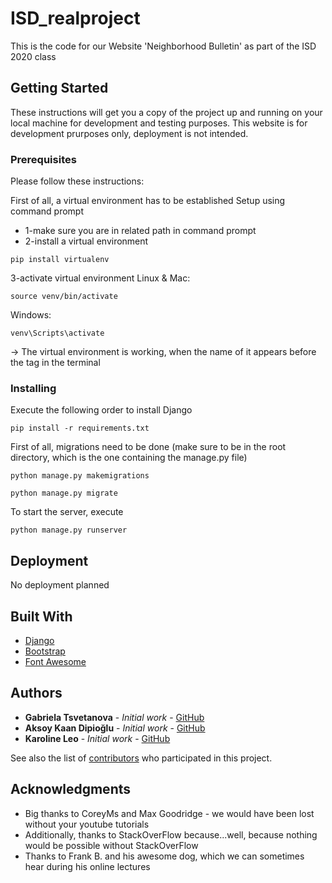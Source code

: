 # ISD_realproject
This is the code for our Website 'Neighborhood Bulletin' as part of the ISD 2020 class

## Getting Started

These instructions will get you a copy of the project up and running on your local machine for development and testing purposes. This website is for development prurposes only, deployment is not intended.

### Prerequisites

Please follow these instructions:

First of all, a virtual environment has to be established
Setup using command prompt

* 1-make sure you are in related path in command prompt
* 2-install a virtual environment

```
pip install virtualenv
```
3-activate virtual environment
Linux & Mac:
```
source venv/bin/activate
```
Windows: 
```
venv\Scripts\activate
```
-> The virtual environment is working, when the name of it appears before the <base> tag in the terminal
### Installing

Execute the following order to install Django

```
pip install -r requirements.txt
```

First of all, migrations need to be done (make sure to be in the root directory, which is the one containing the manage.py file)

```
python manage.py makemigrations
```

```
python manage.py migrate
```

To start the server, execute 

```
python manage.py runserver
```

## Deployment

No deployment planned

## Built With

* [Django](https://docs.djangoproject.com/en/3.0/) 
* [Bootstrap](https://getbootstrap.com/) 
* [Font Awesome](https://fontawesome.com/6?next=%2F) 

## Authors

* **Gabriela Tsvetanova** - *Initial work* - [GitHub](https://github.com/gtstevtanova)
* **Aksoy Kaan Dipioğlu** - *Initial work* - [GitHub](https://github.com/KaanAksoy93)
* **Karoline Leo** - *Initial work* - [GitHub](https://github.com/karoleoline)

See also the list of [contributors](https://github.com/karoleoline/ISD_realproject/graphs/contributors) who participated in this project.


## Acknowledgments

* Big thanks to CoreyMs and Max Goodridge - we would have been lost without your youtube tutorials
* Additionally, thanks to StackOverFlow because...well, because nothing would be possible without StackOverFlow
* Thanks to Frank B. and his awesome dog, which we can sometimes hear during his online lectures

